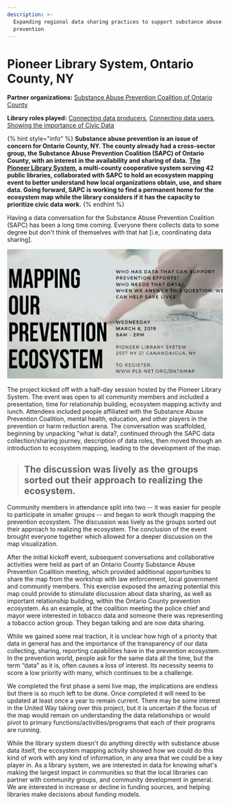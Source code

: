 ```yaml
---
description: >-
  Expanding regional data sharing practices to support substance abuse
  prevention
---
```


# Pioneer Library System, Ontario County, NY

**Partner organizations:** [Substance Abuse Prevention Coalition of Ontario County](https://partnershipforontariocounty.org/community-programs/prevention-coalition/)

**Library roles played:**  [Connecting data producers](../library-roles/connecting-data-producers.md), [Connecting data users](../library-roles/connecting-data-users.md), [Showing the importance of Civic Data](../library-roles/showing-importance-civic-data.md)

{% hint style="info" %}
**Substance abuse prevention is an issue of concern for Ontario County, NY. The county already had a cross-sector group, the Substance Abuse Prevention Coalition \(SAPC\) of Ontario County, with an interest in the availability and sharing of data.** [**The Pioneer Library System**](https://pioneerlibrarysystem.org/)**, a multi-county cooperative system serving 42 public libraries, collaborated with SAPC to hold an ecosystem mapping event to better understand how local organizations obtain, use, and share data. Going forward, SAPC is working to find a permanent home for the ecosystem map while the library considers if it has the capacity to prioritize civic data work.**
{% endhint %}

Having a data conversation for the Substance Abuse Prevention Coalition \(SAPC\) has been a long time coming. Everyone there collects data to some degree but don't think of themselves with that hat \[i.e, coordinating data sharing\].

![Ecosystem Mapping Event Flier](../.gitbook/assets/ecosystem_flier_-pioneer.png)

The project kicked off with a half-day session hosted by the Pioneer Library System. The event was open to all community members and included a presentation, time for relationship building, ecosystem mapping activity and lunch. Attendees included people affiliated with the Substance Abuse Prevention Coalition, mental health, education, and other players in the prevention or harm reduction arena. The conversation was scaffolded, beginning by unpacking "what is data?, continued through the SAPC data collection/sharing journey, description of data roles, then moved through an introduction to ecosystem mapping, leading to the development of the map. 

> ## The discussion was lively as the groups sorted out their approach to realizing the ecosystem.

Community members in attendance split into two -- it was easier for people to participate in smaller groups -- and began to work though mapping the prevention ecosystem. The discussion was lively as the groups sorted out their approach to realizing the ecosystem. The conclusion of the event brought everyone together which allowed for a deeper discussion on the map visualization. 

After the initial kickoff event, subsequent conversations and collaborative activities were held as part of an Ontario County Substance Abuse Prevention Coalition meeting, which provided additional opportunities to share the map from the workshop with law enforcement, local government and community members. This exercise exposed the amazing potential this map could provide to stimulate discussion about data sharing, as well as important relationship building, within the Ontario County prevention ecosystem. As an example, at the coalition meeting the police chief and mayor were interested in tobacco data and someone there was representing a tobacco action group. They began talking and are now data sharing.

While we gained some real traction, it is unclear how high of a priority that data in general has and the importance of the transparency of our data collecting, sharing, reporting capabilities have in the prevention ecosystem. In the prevention world, people ask for the same data all the time, but the term “data” as it is, often causes a loss of interest. Its necessity seems to score a low priority with many, which continues to be a challenge. 

We completed the first phase a semi live map, the implications are endless but there is so much left to be done. Once completed it will need to be updated at least once a year to remain current. There may be some interest in the United Way taking over this project, but it is uncertain if the focus of the map would remain on understanding the data relationships or would pivot to primary functions/activities/programs that each of their programs are running. 

While the library system doesn't do anything directly with substance abuse data itself, the ecosystem mapping activity showed how we could do this kind of work with any kind of information, in any area that we could be a key player in. As a library system, we are interested in data for knowing what's making the largest impact in communities so that the local libraries can partner with community groups, and community development in general. We are interested in increase or decline in funding sources, and helping libraries make decisions about funding models.  
  



